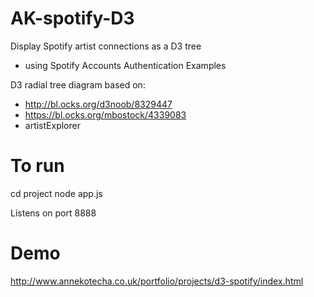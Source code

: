# AK-spotify-D3
Display Spotify artist connections as a D3 tree

- using Spotify Accounts Authentication Examples

D3 radial tree diagram based on:
- http://bl.ocks.org/d3noob/8329447
- https://bl.ocks.org/mbostock/4339083
- artistExplorer


# To run

cd project
node app.js

Listens on port 8888

# Demo

http://www.annekotecha.co.uk/portfolio/projects/d3-spotify/index.html
